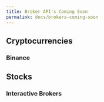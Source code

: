 ```yaml
---
title: Broker API's Coming Soon
permalink: docs/brokers-coming-soon
---
```


## Cryptocurrencies

### Binance


## Stocks

### Interactive Brokers

